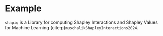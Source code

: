 # Example
`shapiq` is a Library for computing Shapley Interactions and Shapley Values 
for Machine Learning {cite:p}`muschalikShapleyInteractions2024`.